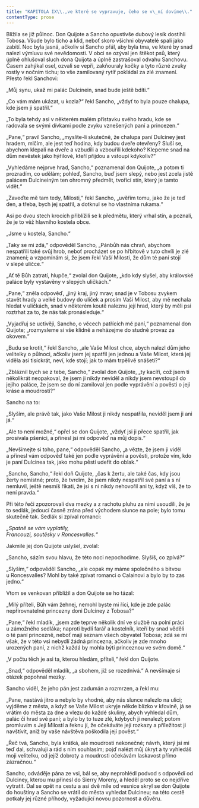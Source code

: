 ```yaml
---
title: "KAPITOLA IX\\.,ve které se vypravuje, čeho se v\_ní dovíme\\."
contentType: prose
---
```


  

Blížila se již půlnoc. Don Quijote a Sancho opustivše dubový lesík dostihli Tobosa. Všude bylo ticho a klid, neboť skoro všichni obyvatelé spali jako zabití. Noc byla jasná, ačkoliv si Sancho přál, aby byla tma, ve které by snad nalezl výmluvu své nevědomosti. V obci se ozýval jen štěkot psů, který úplně ohlušoval sluch dona Quijota a úplně zastrašoval odvahu Sanchovu. Časem zahýkal osel, ozvali se vepři, zakňouraly kočky a tyto různé zvuky rostly v nočním tichu; to vše zamilovaný rytíř pokládal za zlé znamení. Přesto řekl Sanchovi:

„Můj synu, ukaž mi palác Dulcinein, snad bude ještě bdíti.“

„Co vám mám ukázat, u kozla?“ řekl Sancho, „vždyť to byla pouze chalupa, kde jsem ji spatřil.“

„To byla tehdy asi v některém malém přístavku svého hradu, kde se radovala se svými dívkami podle zvyku vznešených paní a princezen.“

„Pane,“ pravil Sancho, „myslíte-li skutečně, že chalupa paní Dulciney jest hradem, mlčím, ale jest teď hodina, kdy budou dveře otevřeny? Sluší se, abychom klepali na dveře a vzbudili a vzbouřili kdekoho? Klepeme snad na dům nevěstek jako hýřilové, kteří přijdou a vstoupí kdykoliv?“

„Vyhledáme nejprve hrad, Sancho,“ poznamenal don Quijote, „a potom ti prozradím, co udělám; pohleď, Sancho, buď jsem slepý, nebo jest zcela jistě palácem Dulcineiným ten ohromný předmět, tvořící stín, který je tamto vidět.“

„Zaveďte mě tam tedy, Milosti,“ řekl Sancho, „uvěřím tomu, jako že je teď den, a třeba, bych jej spatřil, a dotknul se ho vlastníma rukama.“

Asi po dvou stech krocích přiblížili se k předmětu, který vrhal stín, a poznali, že je to věž hlavního kostela obce.

„Jsme u kostela, Sancho.“

„Taky se mi zdá,“ odpověděl Sancho, „Pánbůh nás chraň, abychom nespatřili také svůj hrob, neboť procházet se po hřbitově v tuto chvíli je zlé znamení; a vzpomínám si, že jsem řekl Vaší Milosti, že dům té paní stojí v slepé uličce.“

„Ať tě Bůh zatratí, hlupče,“ zvolal don Quijote, „kdo kdy slyšel, aby královské paláce byly vystavěny v slepých uličkách.“

„Pane,“ zněla odpověď, „jiný kraj, jiný mrav; snad je v Tobosu zvykem stavět hrady a velké budovy do uliček a prosím Vaši Milost, aby mě nechala hledat v uličkách, snad v některém koutě naleznu její hrad, který by měli psi roztrhat za to, že nás tak pronásleduje.“

„Vyjadřuj se uctivěji, Sancho, o věcech patřících mé paní,“ poznamenal don Quijote; „rozmysleme si vše klidně a neházejme do studně provaz za okovem.“

„Budu se krotit,“ řekl Sancho, „ale Vaše Milost chce, abych nalezl dům jeho velitelky o půlnoci, ačkoliv jsem jej spatřil jen jednou a Vaše Milost, která jej viděla asi tisíckrát, neví, kde stojí; jak to mám trpělivě snášeti?“

„Zbláznil bych se z tebe, Sancho,“ zvolal don Quijote, „ty kacíři, což jsem ti několikrát neopakoval, že jsem ji nikdy neviděl a nikdy jsem nevstoupil do jejího paláce, že jsem se do ní zamiloval jen podle vyprávění a pověsti o její kráse a moudrosti?“

Sancho na to:

„Slyším, ale právě tak, jako Vaše Milost ji nikdy nespatřila, neviděl jsem ji ani já.“

„Ale to není možné,“ opřel se don Quijote, „vždyť jsi ji přece spatřil, jak prosívala pšenici, a přinesl jsi mi odpověď na můj dopis.“

„Nevšímejte si toho, pane,“ odpověděl Sancho, „a vězte, že jsem ji viděl a přinesl vám odpověď také jen podle vyprávění a pověsti, protože vím, kdo je paní Dulcinea tak, jako mohu pěstí udeřit do oblak.“

„Sancho, Sancho,“ řekl doň Quijote, „čas k žertu, ale také čas, kdy jsou žerty nemístné; proto, že tvrdím, že jsem nikdy nespatřil své paní a s ní nemluvil, ještě nesmíš říkati, že jsi s ní nikdy nehovořil ani ty, když víš, že to není pravda.“

Při této řeči zpozorovali dva mezky a z rachotu pluhu za nimi usoudili, že je to sedlák, jedoucí časně zrána před východem slunce na pole; bylo tomu skutečně tak. Sedlák si zpíval romanci:

_„Spatně se vám vyplatily,  
Francouzi, soutěsky v Roncesvalles.“_

Jakmile jej don Quijote uslyšel, zvolal:

„Sancho, sázím svou hlavu, že této noci nepochodíme. Slyšíš, co zpívá?“

„Slyším,“ odpověděl Sancho, „ale copak my máme společného s bitvou u Roncesvalles? Mohl by také zpívat romanci o Calainovi a bylo by to zas jedno.“

Vtom se venkovan přiblížil a don Quijote se ho tázal:

„Milý příteli, Bůh vám žehnej, nemohl byste mi říci, kde je zde palác nepřirovnatelné princezny doni Dulciney z Tobosa?“

„Pane,“ řekl mladík, „jsem zde teprve několik dní ve službě na polní práci u zámožného sedláka; naproti bydlí farář a kostelník, kteří by snad věděli o té paní princezně, neboť mají seznam všech obyvatel Tobosa; zdá se mi však, že v této vsi nebydlí žádná princezna, ačkoliv je zde mnoho urozených paní, z nichž každá by mohla býti princeznou ve svém domě.“

„V počtu těch je asi ta, kterou hledám, příteli,“ řekl don Quijote.

„Snad,“ odpověděl mladík, „a sbohem, již se rozednívá.“ A nevšímaje si otázek popohnal mezky.

Sancho viděl, že jeho pán jest zadumán a rozmrzen, a řekl mu:

„Pane, nastává jitro a nebylo by vhodné, aby nás slunce nalezlo na ulici; vyjděme z města, a když se Vaše Milost ukryje někde blízko v křovině, já se vrátím do města za dne a vlezu do každé skuliny, abych vyhledal dům, palác či hrad své paní; a bylo by to tuze zlé, kdybych ji nenalezl; potom promluvím s Její Milostí a řeknu jí, že očekáváte její rozkazy a příležitost ji navštívit, aniž by vaše návštěva poškodila její pověst.“

„Řeč tvá, Sancho, byla krátká, ale moudrosti nekonečné; návrh, který jsi mi teď dal, schvaluji a rád s ním souhlasím; pojď nalézt můj úkryt a ty vyhledáš moji velitelku, od jejíž dobroty a moudrosti očekávám laskavost přímo zázračnou.“

Sancho, odváděje pána ze vsi, bál se, aby neprohlédl podvod s odpovědí od Dulciney, kterou mu přinesl do Sierry Moreny, a hleděl proto se co nejdříve vytratit. Dal se opět na cestu a asi dvě míle od vesnice skryl se don Quijote do houštiny a Sancho se vrátil do města vyhledat Dulcineu; na této cestě potkaly jej různé příhody, vyžadující novou pozornost a důvěru.
